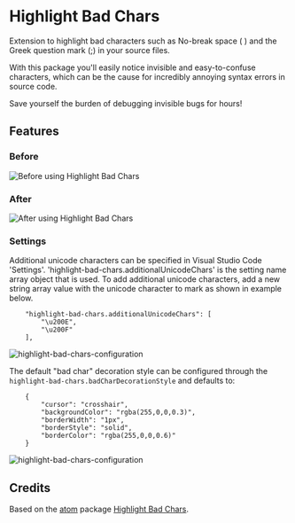 # Highlight Bad Chars

Extension to highlight bad characters such as No-break space ( ) and the Greek question mark (;) in your source files.

With this package you'll easily notice invisible and easy-to-confuse characters, which can be the cause for incredibly annoying syntax errors in source code.

Save yourself the burden of debugging invisible bugs for hours!

## Features

### Before

![Before using Highlight Bad Chars](https://raw.githubusercontent.com/WengerK/vscode-highlight-bad-chars/master/images/before.png)

### After

![After using Highlight Bad Chars](https://raw.githubusercontent.com/WengerK/vscode-highlight-bad-chars/master/images/after.png)

### Settings

Additional unicode characters can be specified in Visual Studio Code 'Settings'.
'highlight-bad-chars.additionalUnicodeChars' is the setting name array object that is used. To add additional unicode characters, add a new string array value with the unicode character to mark as shown in example below.

```
    "highlight-bad-chars.additionalUnicodeChars": [
        "\u200E",
        "\u200F"
    ],
```
![highlight-bad-chars-configuration](https://raw.githubusercontent.com/WengerK/vscode-highlight-bad-chars/master/images/highlight-bad-chars-configuration.settings.png)

The default "bad char" decoration style can be configured through the
`highlight-bad-chars.badCharDecorationStyle` and defaults to:

```
    {
        "cursor": "crosshair",
        "backgroundColor": "rgba(255,0,0,0.3)",
        "borderWidth": "1px",
        "borderStyle": "solid",
        "borderColor": "rgba(255,0,0,0.6)"
    }
```
![highlight-bad-chars-configuration](https://raw.githubusercontent.com/WengerK/vscode-highlight-bad-chars/master/images/highlight-bad-chars-decoration.settings.png)

## Credits

Based on the [atom](https://atom.io/) package [Highlight Bad Chars](https://atom.io/packages/highlight-bad-chars).